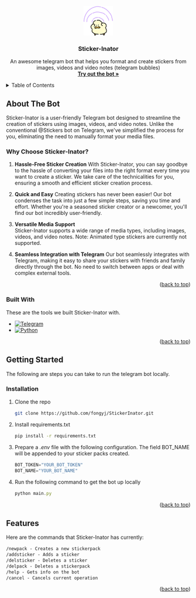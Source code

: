 <a name="readme-top"></a>

<!-- PROJECT LOGO -->
<br />
<div align="center">
  <img src="src\stickerinator.jpg" alt="Logo" width="80" height="80">

  <h3 align="center">Sticker-Inator</h3>

  <p align="center">
    An awesome telegram bot that helps you format and create stickers from <br> images, videos and video notes (telegram bubbles)
    <br />
    <a href="https://t.me/StickerinatorBot"><strong>Try out the bot »</strong></a>
    <br />
  </p>
</div>



<!-- TABLE OF CONTENTS -->
<details>
  <summary>Table of Contents</summary>
  <ol>
    <li>
      <a href="#about-the-bot">About The Bot</a>
      <ul>
        <li><a href="#built-with">Built With</a></li>
      </ul>
    </li>
    <li>
      <a href="#getting-started">Getting Started</a>
      <ul>
        <li><a href="#installation">Installation</a></li>
      </ul>
    </li>
    <li><a href="#features">Features</a></li>
  </ol>
</details>



<!-- ABOUT THE BOT -->
## About The Bot

Sticker-Inator is a user-friendly Telegram bot designed to streamline the creation of stickers using images, videos, and video notes. Unlike the conventional @Stickers bot on Telegram, we've simplified the process for you, eliminating the need to manually format your media files.

### Why Choose Sticker-Inator? 
1. <b>Hassle-Free Sticker Creation</b>
With Sticker-Inator, you can say goodbye to the hassle of converting your files into the right format every time you want to create a sticker. We take care of the technicalities for you, ensuring a smooth and efficient sticker creation process. 
 
2. <b>Quick and Easy</b> 
Creating stickers has never been easier! Our bot condenses the task into just a few simple steps, saving you time and effort. Whether you're a seasoned sticker creator or a newcomer, you'll find our bot incredibly user-friendly. 
 
3. <b>Versatile Media Support</b>  
Sticker-Inator supports a wide range of media types, including images, videos, and video notes. Note: Animated type stickers are currently not supported.
 
4. <b>Seamless Integration with Telegram</b>
Our bot seamlessly integrates with Telegram, making it easy to share your stickers with friends and family directly through the bot. No need to switch between apps or deal with complex external tools.


<p align="right">(<a href="#readme-top">back to top</a>)</p>



### Built With

These are the tools we built Sticker-Inator with.

* [![Telegram]][Tele-url]
* [![Python]][Python-url]

<p align="right">(<a href="#readme-top">back to top</a>)</p>



<!-- GETTING STARTED -->
## Getting Started

The following are steps you can take to run the telegram bot locally. 

### Installation

1. Clone the repo
   ```sh
   git clone https://github.com/fongyj/StickerInator.git
   ```
2. Install requirements.txt
   ```sh
   pip install -r requirements.txt
   ```
3. Prepare a <i>.env</i> file with the following configuration. The field BOT_NAME will be appended to your sticker packs created.
   ```js
   BOT_TOKEN="YOUR_BOT_TOKEN"
   BOT_NAME="YOUR_BOT_NAME"
   ```
4. Run the following command to get the bot up locally
   ```js
   python main.py
   ```

<p align="right">(<a href="#readme-top">back to top</a>)</p>



<!-- Features EXAMPLES -->
## Features

Here are the commands that Sticker-Inator has currently:

```
/newpack - Creates a new stickerpack
/addsticker - Adds a sticker
/delsticker - Deletes a sticker
/delpack - Deletes a stickerpack
/help - Gets info on the bot
/cancel - Cancels current operation
```
<p align="right">(<a href="#readme-top">back to top</a>)</p>

<!-- MARKDOWN LINKS & IMAGES -->
[Telegram]: https://img.shields.io/badge/Telegram-2CA5E0?style=for-the-badge&logo=telegram&logoColor=white
[Tele-url]: https://python-telegram-bot.org/
[Python]: https://img.shields.io/badge/python-3670A0?style=for-the-badge&logo=python&logoColor=ffdd54
[Python-url]: https://docs.python.org/3/